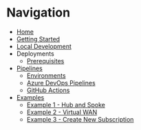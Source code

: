 <!-- markdownlint-disable MD041 -->

# Navigation

- [Home](wiki/Home)
- [Getting Started](../wiki/GettingStarted)
- [Local Development](../wiki/LocalDev)
- Deployments
  - [Prerequisites](../wiki/deployments-pre-deploy)
- [Pipelines](../wiki/pipelines)
  - [Environments](../wiki/pipelines-Environments)
  - [Azure DevOps Pipelines](../wiki/pipelines-AzureDevOps)
  - [GitHub Actions](../wiki/pipelines-GitHubActions)
- [Examples](../wiki/Examples-Examples)
  - [Example 1 - Hub and Spoke](../wiki/Examples-Example-1-Hub-and-Spoke)
  - [Example 2 - Virtual WAN](../wiki/Examples-Example-2-Virtual-WAN)
  - [Example 3 - Create New Subscription](../wiki/Examples-Example-3-Create-New-Subscription)
